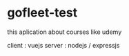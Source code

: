 # gofleet-test


this aplication about courses like udemy

client : vuejs
server : nodejs / expressjs